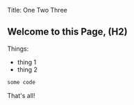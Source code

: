 Title: One Two Three

## Welcome to this Page, (H2)

Things:

- thing 1
- thing 2


```bash
some code
```

That's all!
